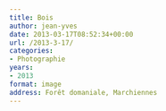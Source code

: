 ```yaml
---
title: Bois
author: jean-yves
date: 2013-03-17T08:52:34+00:00
url: /2013-3-17/
categories:
- Photographie
years:
- 2013
format: image
address: Forêt domaniale, Marchiennes
---
```

